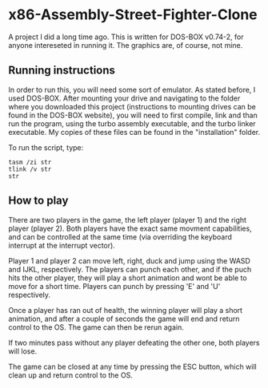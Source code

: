 # x86-Assembly-Street-Fighter-Clone
A project I did a long time ago. This is written for DOS-BOX v0.74-2, for anyone intereseted in running it. The graphics are, of course, not mine.

## Running instructions
In order to run this, you will need some sort of emulator. As stated before, I used DOS-BOX. After mounting your drive and navigating to the folder where you downloaded this project (instructions to mounting drives can be found in the DOS-BOX website), you will need to first compile, link and than run the program, using the turbo assembly executable, and the turbo linker executable. My copies of these files can be found in the "installation" folder.

To run the script, type:
```
tasm /zi str
tlink /v str
str
```

## How to play
There are two players in the game, the left player (player 1) and the right player (player 2). Both players have the exact same movment capabilities, and can be controlled at the same time (via overriding the keyboard interrupt at the interrupt vector).

Player 1 and player 2 can move left, right, duck and jump using the WASD and IJKL, respectively.
The players can punch each other, and if the puch hits the other player, they will play a short animation and wont be able to move for a short time. Players can punch by pressing 'E' and 'U' respectively.

Once a player has ran out of health, the winning player will play a short animation, and after a couple of seconds the game will end and return control to the OS.
The game can then be rerun again.

If two minutes pass without any player defeating the other one, both players will lose.

The game can be closed at any time by pressing the ESC button, which will clean up and return control to the OS.
